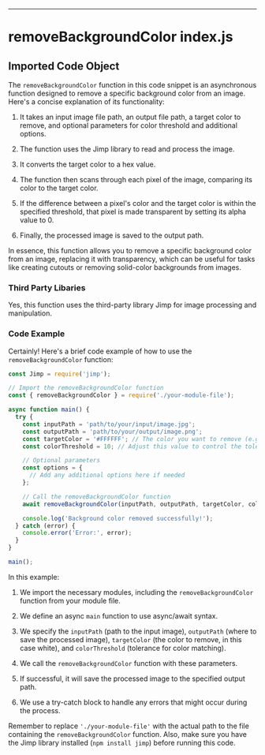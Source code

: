 

  

  

  

  

  

  

  

  
---
# removeBackgroundColor index.js
## Imported Code Object
The `removeBackgroundColor` function in this code snippet is an asynchronous function designed to remove a specific background color from an image. Here's a concise explanation of its functionality:

1. It takes an input image file path, an output file path, a target color to remove, and optional parameters for color threshold and additional options.

2. The function uses the Jimp library to read and process the image.

3. It converts the target color to a hex value.

4. The function then scans through each pixel of the image, comparing its color to the target color.

5. If the difference between a pixel's color and the target color is within the specified threshold, that pixel is made transparent by setting its alpha value to 0.

6. Finally, the processed image is saved to the output path.

In essence, this function allows you to remove a specific background color from an image, replacing it with transparency, which can be useful for tasks like creating cutouts or removing solid-color backgrounds from images.

### Third Party Libaries

Yes, this function uses the third-party library Jimp for image processing and manipulation.

### Code Example

Certainly! Here's a brief code example of how to use the `removeBackgroundColor` function:

```javascript
const Jimp = require('jimp');

// Import the removeBackgroundColor function
const { removeBackgroundColor } = require('./your-module-file');

async function main() {
  try {
    const inputPath = 'path/to/your/input/image.jpg';
    const outputPath = 'path/to/your/output/image.png';
    const targetColor = '#FFFFFF'; // The color you want to remove (e.g., white)
    const colorThreshold = 10; // Adjust this value to control the tolerance for color matching

    // Optional parameters
    const options = {
      // Add any additional options here if needed
    };

    // Call the removeBackgroundColor function
    await removeBackgroundColor(inputPath, outputPath, targetColor, colorThreshold, options);

    console.log('Background color removed successfully!');
  } catch (error) {
    console.error('Error:', error);
  }
}

main();
```

In this example:

1. We import the necessary modules, including the `removeBackgroundColor` function from your module file.

2. We define an async `main` function to use async/await syntax.

3. We specify the `inputPath` (path to the input image), `outputPath` (where to save the processed image), `targetColor` (the color to remove, in this case white), and `colorThreshold` (tolerance for color matching).

4. We call the `removeBackgroundColor` function with these parameters.

5. If successful, it will save the processed image to the specified output path.

6. We use a try-catch block to handle any errors that might occur during the process.

Remember to replace `'./your-module-file'` with the actual path to the file containing the `removeBackgroundColor` function. Also, make sure you have the Jimp library installed (`npm install jimp`) before running this code.


  